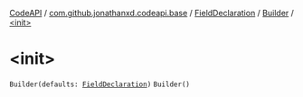 [CodeAPI](../../../index.md) / [com.github.jonathanxd.codeapi.base](../../index.md) / [FieldDeclaration](../index.md) / [Builder](index.md) / [&lt;init&gt;](.)

# &lt;init&gt;

`Builder(defaults: `[`FieldDeclaration`](../index.md)`)`
`Builder()`